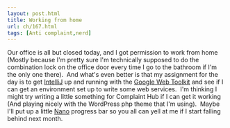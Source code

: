 ```yaml
---
layout: post.html
title: Working from home
url: ch/167.html
tags: [Anti complaint,nerd]
---
```

Our office is all but closed today, and I got permission to work from home (Mostly because I'm pretty sure I'm technically supposed to do the combination lock on the office door every time I go to the bathroom if I'm the only one there).  And what's even better is that my assignment for the day is to get [IntelliJ](http://www.jetbrains.com/idea/) up and running with the [Google Web Toolkit](http://code.google.com/webtoolkit/) and see if I can get an environment set up to write some web services.  I'm thinking I might try writing a little something for Complaint Hub if I can get it working (And playing nicely with the WordPress php theme that I'm using).  Maybe I'll put up a little [Nano](http://www.nanowrimo.org) progress bar so you all can yell at me if I start falling behind next month.
